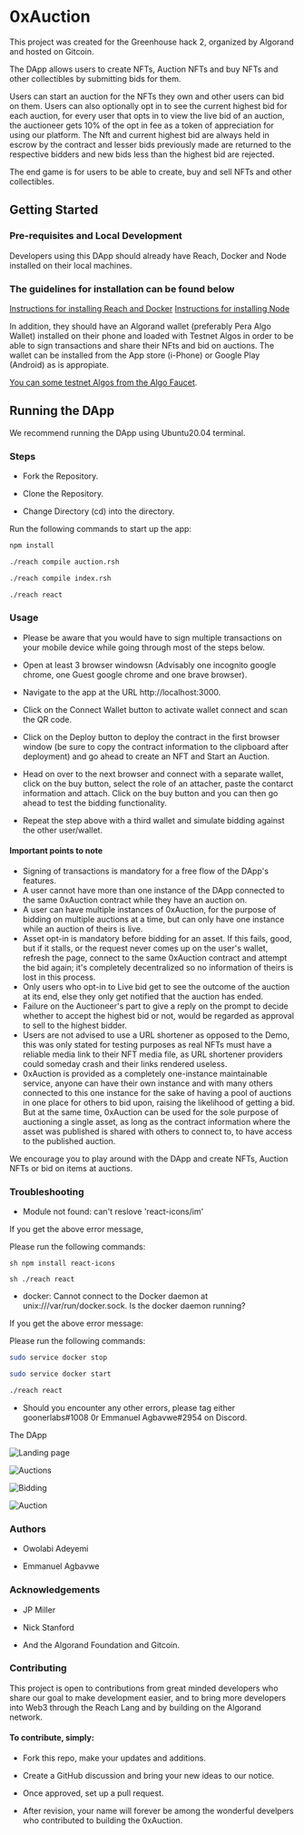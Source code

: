 # 0xAuction 
This project was created for the Greenhouse hack 2, organized by Algorand and hosted on Gitcoin.

The DApp allows users to create NFTs, Auction NFTs and buy NFTs and other collectibles by submitting bids for them. 

Users can start an auction for the NFTs they own and other users can bid on them. Users can also optionally opt in to see the current highest bid for each auction, for every user that opts in to view the live bid of an auction, the auctioneer gets 10% of the opt in fee as a token of appreciation for using our platform. The Nft and current highest bid are always held in escrow by the contract and lesser bids previously made are returned to the respective bidders and new bids less than the highest bid are rejected.

The end game is for users to be able to create, buy and sell NFTs and other collectibles.

## Getting Started
### Pre-requisites and Local Development

Developers using this DApp should already have Reach, Docker and Node installed on their local machines.

### The guidelines for installation can be found below
[Instructions for installing Reach and Docker](https://docs.reach.sh/quickstart/)
[Instructions for installing Node](https://nodejs.org/en/download/)

In addition, they should have an Algorand wallet (preferably Pera Algo Wallet) installed on their phone and loaded with Testnet Algos in order to be able to sign transactions and share their NFts and bid on auctions. The wallet can be installed from the App store (i-Phone) or Google Play (Android) as is appropiate.

[You can some testnet Algos from the Algo Faucet](https://bank.testnet.algorand.network/).

## Running the DApp
We recommend running the DApp using Ubuntu20.04 terminal.

### Steps
- Fork the Repository.

- Clone the Repository.

- Change Directory (cd) into the directory.

Run the following commands to start up the app:

```sh
npm install

./reach compile auction.rsh

./reach compile index.rsh

./reach react

```

### Usage
- Please be aware that you would have to sign multiple transactions on your mobile device while going through most of the steps below.

- Open at least 3 browser windowsn (Advisably one incognito google chrome, one Guest google chrome and one brave browser).

- Navigate to the app at the URL http://localhost:3000.

- Click on the Connect Wallet button to activate wallet connect and scan the QR code.

- Click on the Deploy button to deploy the contract in the first browser window (be sure to copy the contract information to the clipboard after deployment) and go ahead to create an NFT and Start an Auction.

- Head on over to the next browser and connect with a separate wallet, click on the buy button, select the role of an attacher, paste the contarct information and attach. Click on the buy button and you can then go ahead to test the bidding functionality. 

- Repeat the step above with a third wallet and simulate bidding against the other user/wallet.

#### Important points to note

- Signing of transactions is mandatory for a free flow of the DApp's features.
- A user cannot have more than one instance of the DApp connected to the same 0xAuction contract while they have an auction on.
- A user can have multiple instances of 0xAuction, for the purpose of bidding on multiple auctions at a time, but can only have one instance while an auction of theirs is live.
- Asset opt-in is mandatory before bidding for an asset. If this fails, good, but if it stalls, or the request never comes up on the user's wallet, refresh the page, connect to the same 0xAuction contract and attempt the bid again; it's completely decentralized so no information of theirs is lost in this process.
- Only users who opt-in to Live bid get to see the outcome of the auction at its end, else they only get notified that the auction has ended.
- Failure on the Auctioneer's part to give a reply on the prompt to decide whether to accept the highest bid or not, would be regarded as approval to sell to the highest bidder.
- Users are not advised to use a URL shortener as opposed to the Demo, this was only stated for testing purposes as real NFTs must have a reliable media link to their NFT media file, as URL shortener providers could someday crash and their links rendered useless.
- 0xAuction is provided as a completely one-instance maintainable service, anyone can have their own instance and with many others connected to this one instance for the sake of having a pool of auctions in one place for others to bid upon, raising the likelihood of getting a bid. But at the same time, 0xAuction can be used for the sole purpose of auctioning a single asset, as long as the contract information where the asset was published is shared with others to connect to, to have access to the published auction.


We encourage you to play around with the DApp and create NFTs, Auction NFTs or bid on items at auctions.

### Troubleshooting
- Module not found: can't reslove 'react-icons/im'

If you get the above error message,

Please run the following commands:

```sh npm install react-icons ```

```sh ./reach react ```

- docker: Cannot connect to the Docker daemon at unix:///var/run/docker.sock. Is the docker daemon running?

If you get the above error message:

Please run the following commands:

```sh
sudo service docker stop

sudo service docker start

./reach react
```
- Should you encounter any other errors, please tag either goonerlabs#1008 0r Emmanuel Agbavwe#2954 on Discord.

The DApp 

![Landing page](NFTimages/landingpage.png)

![Auctions](NFTimages/auctions.png)

![Bidding](NFTimages/bidding.png)

![Auction](NFTimages/sell.png)

### Authors

- Owolabi Adeyemi

- Emmanuel Agbavwe

### Acknowledgements

- JP Miller

- Nick Stanford

- And the Algorand Foundation and Gitcoin.

### Contributing

This project is open to contributions from great minded developers who share our goal to make development easier, and to bring more developers into Web3 through the Reach Lang and by building on the Algorand network.

#### To contribute, simply:

- Fork this repo, make your updates and additions.

- Create a GitHub discussion and bring your new ideas to our notice.

- Once approved, set up a pull request.

- After revision, your name will forever be among the wonderful develpers who contributed to building the 0xAuction.
